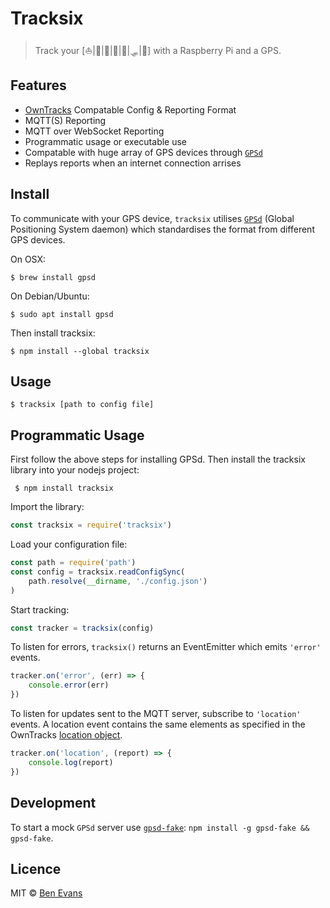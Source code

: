 # Tracksix

> Track your [⛵|🚂|🚙|🚜|🛵|🛷|🚶] with a Raspberry Pi and a GPS.

## Features

* [OwnTracks](https://owntracks.org/) Compatable Config & Reporting Format
* MQTT(S) Reporting
* MQTT over WebSocket Reporting
* Programmatic usage or executable use
* Compatable with huge array of GPS devices through [`GPSd`](http://catb.org/gpsd/)
* Replays reports when an internet connection arrises

## Install

To communicate with your GPS device, `tracksix` utilises [`GPSd`](http://catb.org/gpsd/) (Global Positioning System daemon) which standardises the format from different GPS devices.

On OSX:

    $ brew install gpsd

On Debian/Ubuntu:

    $ sudo apt install gpsd

Then install tracksix:

    $ npm install --global tracksix

## Usage

    $ tracksix [path to config file]

## Programmatic Usage

First follow the above steps for installing GPSd. Then install the tracksix library into your nodejs project:

     $ npm install tracksix

Import the library:

```js
const tracksix = require('tracksix')
```

Load your configuration file:

```js
const path = require('path')
const config = tracksix.readConfigSync(
    path.resolve(__dirname, './config.json')
)
```

Start tracking:

```js
const tracker = tracksix(config)
```

To listen for errors, `tracksix()` returns an EventEmitter which emits `'error'` events.

```js
tracker.on('error', (err) => {
    console.error(err)
})
```

To listen for updates sent to the MQTT server, subscribe to `'location'` events. A location event contains the same elements as specified in the OwnTracks [location object](https://owntracks.org/booklet/tech/json/#_typelocation).

```js
tracker.on('location', (report) => {
    console.log(report)
})
```

## Development

To start a mock `GPSd` server use [`gpsd-fake`](https://github.com/loewexy/gpsd-fake#readme): `npm install -g gpsd-fake && gpsd-fake`.

## Licence

MIT &copy; [Ben Evans](https://bencevans.io)
